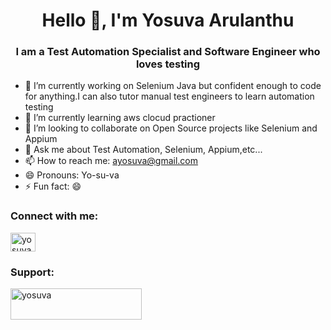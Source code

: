 <h1 align="center">Hello 👋, I'm Yosuva Arulanthu</h1>
<h3 align="center">I am a Test Automation Specialist and Software Engineer who loves testing</h3>

- 🔭 I’m currently working on Selenium Java but confident enough to code for anything.I can also tutor manual test engineers to learn automation testing
- 🌱 I’m currently learning aws clocud practioner
- 👯 I’m looking to collaborate on Open Source projects like Selenium and Appium
- 💬 Ask me about Test Automation, Selenium, Appium,etc...
- 📫 How to reach me: ayosuva@gmail.com
- 😄 Pronouns: Yo-su-va
- ⚡ Fun fact: 😄

<h3 align="left">Connect with me:</h3>
<p align="left">
<a href="https://www.linkedin.com/in/yosuva/" target="blank"><img align="center" src="https://raw.githubusercontent.com/rahuldkjain/github-profile-readme-generator/master/src/images/icons/Social/linked-in-alt.svg" alt="yosuva" height="30" width="40" /></a>
</p>

<h3 align="left">Support:</h3>
<p><a href="https://www.buymeacoffee.com/ayosuva"> <img align="left" src="https://cdn.buymeacoffee.com/buttons/v2/default-yellow.png" height="50" width="210" alt="yosuva" /></a></p><br><br>

